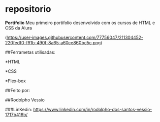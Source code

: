 # repositorio
**Portifolio**
Meu primeiro portifolio desenvolvido com os cursos de HTML e CSS da Alura

(https://user-images.githubusercontent.com/77756047/211304452-220fedf0-f91b-490f-8a65-a60ce860bc5c.png)

##Ferrametas utilisadas:

*HTML

*CSS

*Flex-box

##Feito por:

##Rodolpho Vessio

###LinKedin: https://www.linkedin.com/in/rodolpho-dos-santos-vessio-1717b418b/
